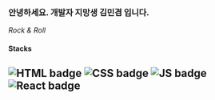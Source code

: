 ### 안녕하세요. 개발자 지망생 김민겸 입니다.

*Rock & Roll*

#### Stacks
![HTML badge](https://img.shields.io/badge/-HTML-orange)
![CSS badge](https://img.shields.io/badge/-CSS-blue)
![JS badge](https://img.shields.io/badge/-JavaScript-yellow)
![React badge](https://img.shields.io/badge/-React-9cf)
---

